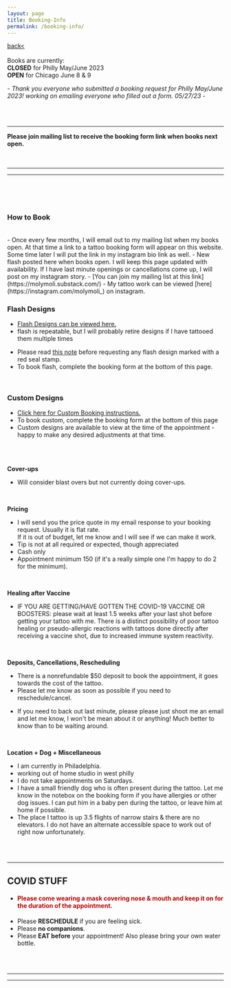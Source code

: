 ```yaml
---
layout: page
title: Booking-Info
permalink: /booking-info/
---
```

<a href="/">back< </a>  
<br>
Books are currently:  
**CLOSED** for Philly May/June 2023  
**OPEN** for Chicago June 8 & 9  

*-  Thank you everyone who submitted a booking request for Philly May/June 2023! working on emailing everyone who filled out a form. 05/27/23 -* 
<!-- *- see <a href="/booking-info">booking info page</a> for booking form link -*   -->
<br><br>
- - - 
**Please join mailing list to receive the booking form link when books next open.**  
<br>
<br>

---  
<!-- **Booking Form link is at bottom of page.  
Please read info below before submitting a booking form, thank you!**   -->

--- 

<br>
<br>
<br>

### How to Book  
<br>
- Once every few months, I will email out to my mailing list when my books open. At that time a link to a tattoo booking form will appear on this website. Some time later I will put the link in my instagram bio link as well.  
- New flash posted here when books open. I will keep this page updated with availability. If I have last minute openings or cancellations come up, I will post on my instagram story.  
- [You can join my mailing list at this link](https://molymoli.substack.com/)  
- My tattoo work can be viewed [here](https://instagram.com/molymoli_) on instagram.  
<br>

### Flash Designs  
<!-- - [Flash Designs can be viewed here.](https://frogsfrogs.github.io/flash-designs)    -->
- [Flash Designs can be viewed here.](https://frogsfrogs.github.io/flash-book)  
- flash is repeatable, but I will probably retire designs if I have tattooed them multiple times  
<!-- - Flash Designs will be posted here when books open. -->
- Please read <a href="/red-seal">this note</a> before requesting any flash design marked with a red seal stamp.  
- To book flash, complete the booking form at the bottom of this page.  
<br>

### Custom Designs  

- [Click here for Custom Booking instructions.](https://frogsfrogs.github.io/custom-booking)  
- To book custom, complete the booking form at the bottom of this page  
- Custom designs are available to view at the time of the appointment - happy to make any desired adjustments at that time.  


<!-- - I am not booking any new custom appointments this month.   -->
<!-- - [Click here for Custom Booking instructions.](https://frogsfrogs.github.io/custom-booking)  --> 

<!-- I will be accepting some custom requests whenever I have the capacity to.  Please email me at onion.ttt@gmail.com if you are interested in a custom design : )  
<br>
Please put “Custom Tattoo Request” in the email subject line.  
<br>
In your email, let me know:  
<br>
- Details about the design you’d want  
- Style  
- BW or color  
- Size in inches (please check with a physical ruler rather than eyeballing it)  
- Placement  
- Any reference images.  
<br>

I will let you know if I’m down to do the project with you, along with price quote and scheduling link. 

Custom designs are available to view at the time of the appointment - happy to make any desired adjustments at that time.  

I am intentionally going to be going through and responding to custom requests slower so as to not burn out on administrative work as I have in the past, so if you must know by a specific date please put that in the email. It may generally take me up to a few weeks to get back to you. (to be totally honest, sometimes a month or two)

Thanks for your interest in working with me! : ) -->

<!-- - Custom designs will be available to view **at the time of the appointment**. Happy to make any desired adjustment day-of.  
- Designs that flow around the body like shoals of fish, incense smoke, or rivers may work better as freehand. We can discuss this when you submit a booking form.   -->  
<!-- - Not currently booking custom tattoos, flash only.  
<br> -->

<!-- **Color Tests**  
- Color tests available free of charge (after a project is accepted and you intend to get the tattoo that booking period but before you put down a deposit). Color tests are not required.  
<br> -->
<!-- Complexion  
- I tattoo all complexions.  
- I fully trust that people know best what they want on their own bodies.  
<br> -->

<!-- **Consultation**  
- Everything happens over email until the appointment.  
<br> -->
<br>
<br>

**Cover-ups**  
<!-- - I usually do not do cover-ups, but occasionally I will take on this kind of project. Usually the design has to be a lot bigger than the old one to be effective. -->  
- Will consider blast overs but not currently doing cover-ups.  
<!-- - Adding onto / 'evolving' an old tattoo I usually also do not do.  -->   
<br>

**Pricing**  

<!-- - I will send you the price quote in my email response to your booking request. Usually it is flat rate, sometimes hourly or day rate if it is a big project. For more expensive projects I often send a sliding scale quote. If you are uncertain about sliding scale pricing <a href="/sliding-scale">please see this note about it</a>.  
- If it is out of budget, let me know I will send you a sliding scale pricing.    
- Current rates will be listed in the booking form. My rate honestly goes up and down a bit, depending on my work situation in a particular month.  
- My appointment minimum is $150.   -->
<!-- - I will send you the price quote in my email response to your booking request. Usually it is flat rate, sometimes hourly or session rate if it is a big project.   -->
<!-- - Currently I am tattooing on Sundays.  
- Booking only by half-day or full-day sessions. Half-day (2ish hrs) is 350. Full-day (4ish hrs) is 650.  
- (the 2 or 4 hrs is tattooing time, not including stenciling/drawing/setting up etc)  
- You can get as many tattoos as you'd like, that fit in that session length.  --> 
<!-- - For a rough idea, my appointment minimum is 150, so simplest designs are around 150, small-medium blackwork only designs 200-300, small-med color/bw shading 250-400, medium-larger full bw shading/color 400-800. My prices have gone up because I've developed a ton of joint issues by tattooing too much and too intensely the last few years so I have increased my rates so that I can work a manageable amount instead of quitting all together. I'm really sorry that this will likely price out some people I might've been able to work with otherwise, I hope to return to sliding scale in the future when I am settled down in one place again.   -->
- I will send you the price quote in my email response to your booking request. Usually it is flat rate.  
If it is out of budget, let me know and I will see if we can make it work.  
- Tip is not at all required or expected, though appreciated  
- Cash only  
- Appointment minimum 150 (if it's a really simple one I'm happy to do 2 for the minimum).  
<br>

<!-- **Touchups**  
- After your tattoo heals, if anything heals out or there are any other fixes you'd like, I offer one free touchup within the first 6 months. After that, touchup fee depends on the scope/scale. I am happy to do touch-ups, but please only book a touchup if there is something specific you would like me to touchup.  
- Please let your tattoo heal at least 1 month before getting a touchup. 
- Email me at onion.ttt@gmail.com if you would like to book a touchup. Please include a well-lit, clear photo of the healed tattoo in your email, and a short description of what you'd like me to touchup.  
<br> -->

**Healing after Vaccine**  
- IF YOU ARE GETTING/HAVE GOTTEN THE COVID-19 VACCINE OR BOOSTERS: please wait at least 1.5 weeks after your last shot before getting your tattoo with me. There is a distinct possibility of poor tattoo healing or pseudo-allergic reactions with tattoos done directly after receiving a vaccine shot, due to increased immune system reactivity.  
<br>

**Deposits, Cancellations, Rescheduling**  
- There is a nonrefundable $50 deposit to book the appointment, it goes towards the cost of the tattoo.  
- Please let me know as soon as possible if you need to reschedule/cancel.  
<!-- - if I have time to fill the spot and I succeed I will either apply the deposit towards your future appointment if you reschedule, or refund the deposit if you cancel (usually if you can give me 3-4 days notice). This is not guaranteed though, because I can't always fill it, so please consider the deposit generally nonrefundable.   -->
<!-- - **As I am currently traveling, it is difficult to accommodate reschedules at this time (though I will try).** -->
- If you need to back out last minute, please please just shoot me an email and let me know, I won't be mean about it or anything! Much better to know than to be waiting around.  
<br>

**Location + Dog + Miscellaneous**  
- I am currently in Philadelphia.
- working out of home studio in west philly  
- I do not take appointments on Saturdays.  
- I have a small friendly dog who is often present during the tattoo. Let me know in the notebox on the booking form if you have allergies or other dog issues. I can put him in a baby pen during the tattoo, or leave him at home if possible.  
- The place I tattoo is up 3.5 flights of narrow stairs & there are no elevators. I do not have an alternate accessible space to work out of right now unfortunately.  
<br>
<br>

---
## COVID STUFF  
- <h4 style="color: #B80000;">Please come wearing a mask covering nose & mouth and keep it on for the duration of the appointment.</h4>  

<!-- 
- <h4 style="color: #B80000;">Please take a rapid test night before or morning-of our appointment</h4>  
- If it comes back positive, let me know and I will do my best to reschedule you later on free of additional charge, or if that is not possible I will refund your deposit. No hard feelings or anything if so.  
<br>
**I ask that you please honor this as I have increased risk of complications from COVID.**   -->
- Please **RESCHEDULE** if you are feeling sick.  
- Please **no companions**.  
- Please **EAT before** your appointment! Also please bring your own water bottle.   
<br>
<br>

---
<!-- # [BOOKING FORM LINK](https://form.jotform.com/212941513054246)  
 -->

<!-- ># [FLASH DESIGN Booking Form Link](https://form.jotform.com/222916946271159)  
># [CUSTOM DESIGN Booking Form Link](https://form.jotform.com/213116766264254)   -->


---
